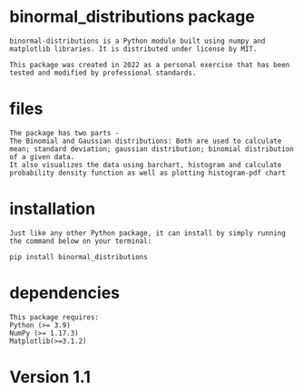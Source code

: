 # binormal_distributions package

    binormal-distributions is a Python module built using numpy and matplotlib libraries. It is distributed under license by MIT.

    This package was created in 2022 as a personal exercise that has been tested and modified by professional standards.

# files

    The package has two parts -
    The Binomial and Gaussian distributions: Both are used to calculate mean; standard deviation; gaussian distribution; binomial distribution of a given data.
    It also visualizes the data using barchart, histogram and calculate probability density function as well as plotting histogram-pdf chart

# installation

    Just like any other Python package, it can install by simply running the command below on your terminal:

    pip install binormal_distributions

# dependencies

    This package requires:
    Python (>= 3.9)
    NumPy (>= 1.17.3)
    Matplotlib(>=3.1.2)

# Version 1.1
